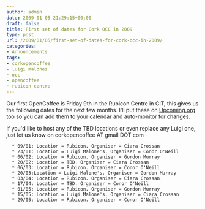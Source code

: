 ```yaml
---
author: admin
date: 2009-01-05 21:29:15+00:00
draft: false
title: First set of dates for Cork OCC in 2009
type: post
url: /2009/01/05/first-set-of-dates-for-cork-occ-in-2009/
categories:
- Announcements
tags:
- corkopencoffee
- luigi malones
- occ
- opencoffee
- rubicon centre
---
```


Our first OpenCoffee is Friday 9th in the Rubicon Centre in CIT, this gives us the following dates for the next few months. I'll put these on [Upcoming.org](http://upcoming.yahoo.com/group/2849/) too so you can add them to your calendar and auto-monitor for changes.

If you'd like to host any of the TBD locations or even replace any Luigi one, just let us know on corkopencoffee AT gmail DOT com



	  * 09/01: Location = Rubicon. Organiser = Ciara Crossan
	  * 23/01: Location = Luigi Malone's. Organiser = Conor O'Neill
	  * 06/02: Location = Rubicon. Organiser = Gordon Murray
	  * 20/02: Location = TBD. Organiser = Ciara Crossan
	  * 06/03: Location = Rubicon. Organiser = Conor O'Neill
	  * 20/03:Location = Luigi Malone's. Organiser = Gordon Murray
	  * 03/04: Location = Rubicon. Organiser = Ciara Crossan
	  * 17/04: Location = TBD. Organiser = Conor O'Neill
	  * 01/05: Location = Rubicon. Organiser = Gordon Murray
	  * 15/05: Location = Luigi Malone's. Organiser = Ciara Crossan
	  * 29/05: Location = Rubicon. Organiser = Conor O'Neill

